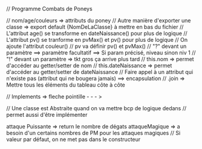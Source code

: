 // Programme Combats de Poneys

// nom/age/couleurs => attributs du poney
// Autre manière d'exporter une classe => export default {NomDeLaClasse} à mettre en bas du fichier
// L'attribut age() se transforme en dateNaissance() pour plus de logique
// L'attribut pv() se tranforme en pvMax() et pv() pour plus de logique
// On ajoute l'attribut couleur()
// pv va définir pv() et pvMax()
// "?" devant un paramètre ==> paramètre facultatif ==> Si param précisé, niveau sinon niv 1
// "!" devant un paramètre => tkt gros ça arrive plus tard
// this.nom => permet d'accéder au getter/setter de nom
// this.dateNaissance => permet d'accéder au getter/setter de dateNaissance
// Faire appel à un attribut qui n'existe pas (attribut qui ne bougera jamais) ==> encapsulation
// .join => Mettre tous les éléments du tableau côte à côte

// Implements => fleche pointille - - - >

// Une classe est Abstraite quand on va mettre bcp de logique dedans
// permet aussi d'être implémenter

attaque Puissante => return le nombre de dégats
attaqueMagique => a besoin d'un certains nombres de PM pour les attaques magiques
// Si valeur par défaut, on ne met pas dans le constructeur
